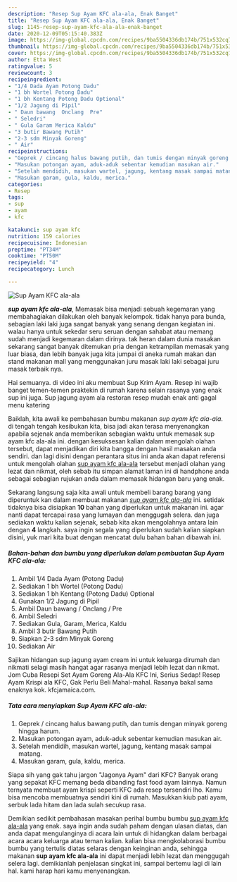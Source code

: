 ```yaml
---
description: "Resep Sup Ayam KFC ala-ala, Enak Banget"
title: "Resep Sup Ayam KFC ala-ala, Enak Banget"
slug: 1145-resep-sup-ayam-kfc-ala-ala-enak-banget
date: 2020-12-09T05:15:40.383Z
image: https://img-global.cpcdn.com/recipes/9ba5504336db174b/751x532cq70/sup-ayam-kfc-ala-ala-foto-resep-utama.jpg
thumbnail: https://img-global.cpcdn.com/recipes/9ba5504336db174b/751x532cq70/sup-ayam-kfc-ala-ala-foto-resep-utama.jpg
cover: https://img-global.cpcdn.com/recipes/9ba5504336db174b/751x532cq70/sup-ayam-kfc-ala-ala-foto-resep-utama.jpg
author: Etta West
ratingvalue: 5
reviewcount: 3
recipeingredient:
- "1/4 Dada Ayam Potong Dadu"
- "1 bh Wortel Potong Dadu"
- "1 bh Kentang Potong Dadu Optional"
- "1/2 Jagung di Pipil"
- " Daun bawang  Onclang  Pre"
- " Seledri"
- " Gula Garam Merica Kaldu"
- "3 butir Bawang Putih"
- "2-3 sdm Minyak Goreng"
- " Air"
recipeinstructions:
- "Geprek / cincang halus bawang putih, dan tumis dengan minyak goreng hingga harum."
- "Masukan potongan ayam, aduk-aduk sebentar kemudian masukan air."
- "Setelah mendidih, masukan wartel, jagung, kentang masak sampai matang."
- "Masukan garam, gula, kaldu, merica."
categories:
- Resep
tags:
- sup
- ayam
- kfc

katakunci: sup ayam kfc 
nutrition: 159 calories
recipecuisine: Indonesian
preptime: "PT34M"
cooktime: "PT50M"
recipeyield: "4"
recipecategory: Lunch

---
```



![Sup Ayam KFC ala-ala](https://img-global.cpcdn.com/recipes/9ba5504336db174b/751x532cq70/sup-ayam-kfc-ala-ala-foto-resep-utama.jpg)

<b><i>sup ayam kfc ala-ala</i></b>, Memasak bisa menjadi sebuah kegemaran yang membahagiakan dilakukan oleh banyak kelompok. tidak hanya para bunda, sebagian laki laki juga sangat banyak yang senang dengan kegiatan ini. walau hanya untuk sekedar seru seruan dengan sahabat atau memang sudah menjadi kegemaran dalam dirinya. tak heran dalam dunia masakan sekarang sangat banyak ditemukan pria dengan ketrampilan memasak yang luar biasa, dan lebih banyak juga kita jumpai di aneka rumah makan dan stand makanan mall yang menggunakan juru masak laki laki sebagai juru masak terbaik nya.

Hai semuanya. di video ini aku membuat Sup Krim Ayam. Resep ini wajib banget temen-temen praktekin di rumah karena selain rasanya yang enak sup ini juga. Sup jagung ayam ala restoran resep mudah enak anti gagal menu katering

Baiklah, kita awali ke pembahasan bumbu makanan <i>sup ayam kfc ala-ala</i>. di tengah tengah kesibukan kita, bisa jadi akan terasa menyenangkan apabila sejenak anda memberikan sebagian waktu untuk memasak sup ayam kfc ala-ala ini. dengan kesuksesan kalian dalam mengolah olahan tersebut, dapat menjadikan diri kita bangga dengan hasil masakan anda sendiri. dan lagi disini dengan perantara situs ini anda akan dapat referensi untuk mengolah olahan <u>sup ayam kfc ala-ala</u> tersebut menjadi olahan yang lezat dan nikmat, oleh sebab itu simpan alamat laman ini di handphone anda sebagai sebagian rujukan anda dalam memasak hidangan baru yang enak.


Sekarang langsung saja kita awali untuk membeli barang barang yang diperuntuk kan dalam membuat makanan <u><i>sup ayam kfc ala-ala</i></u> ini. setidak tidaknya bisa disiapkan <b>10</b> bahan yang diperlukan untuk makanan ini. agar nanti dapat tercapai rasa yang lumayan dan menggugah selera. dan juga sediakan waktu kalian sejenak, sebab kita akan mengolahnya antara lain dengan <b>4</b> langkah. saya ingin segala yang diperlukan sudah kalian siapkan disini, yuk mari kita buat dengan mencatat dulu bahan bahan dibawah ini.

<!--inarticleads1-->

##### Bahan-bahan dan bumbu yang diperlukan dalam pembuatan Sup Ayam KFC ala-ala:

1. Ambil 1/4 Dada Ayam (Potong Dadu)
1. Sediakan 1 bh Wortel (Potong Dadu)
1. Sediakan 1 bh Kentang (Potong Dadu) Optional
1. Gunakan 1/2 Jagung di Pipil
1. Ambil  Daun bawang / Onclang / Pre
1. Ambil  Seledri
1. Sediakan  Gula, Garam, Merica, Kaldu
1. Ambil 3 butir Bawang Putih
1. Siapkan 2-3 sdm Minyak Goreng
1. Sediakan  Air


Sajikan hidangan sup jagung ayam cream ini untuk keluarga dirumah dan nikmati selagi masih hangat agar rasanya menjadi lebih lezat dan nikmat. Jom Cuba Resepi Set Ayam Goreng Ala-Ala KFC Ini, Serius Sedap! Resep Ayam Krispi ala KFC, Gak Perlu Beli Mahal-mahal. Rasanya bakal sama enaknya kok. kfcjamaica.com. 

<!--inarticleads2-->

##### Tata cara menyiapkan Sup Ayam KFC ala-ala:

1. Geprek / cincang halus bawang putih, dan tumis dengan minyak goreng hingga harum.
1. Masukan potongan ayam, aduk-aduk sebentar kemudian masukan air.
1. Setelah mendidih, masukan wartel, jagung, kentang masak sampai matang.
1. Masukan garam, gula, kaldu, merica.


Siapa sih yang gak tahu jargon &#34;Jagonya Ayam&#34; dari KFC? Banyak orang yang sepakat KFC memang beda dibanding fast food ayam lainnya. Namun ternyata membuat ayam krispi seperti KFC ada resep tersendiri lho. Kamu bisa mencoba membuatnya sendiri kini di rumah. Masukkan kiub pati ayam, serbuk lada hitam dan lada sulah secukup rasa. 

Demikian sedikit pembahasan masakan perihal bumbu bumbu <u>sup ayam kfc ala-ala</u> yang enak. saya ingin anda sudah paham dengan ulasan diatas, dan anda dapat mengulanginya di acara lain untuk di hidangkan dalam berbagai acara acara keluarga atau teman kalian. kalian bisa mengkolaborasi bumbu bumbu yang tertulis diatas selaras dengan keinginan anda, sehingga makanan <b>sup ayam kfc ala-ala</b> ini dapat menjadi lebih lezat dan menggugah selera lagi. demikianlah penjelasan singkat ini, sampai bertemu lagi di lain hal. kami harap hari kamu menyenangkan.
